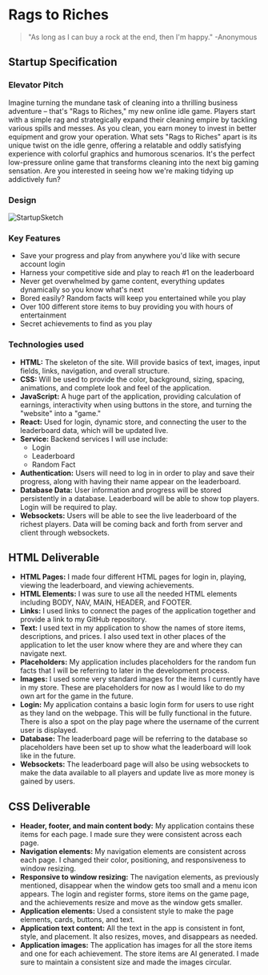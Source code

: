 # Rags to Riches
> "As long as I can buy a rock at the end, then I'm happy." -Anonymous
## Startup Specification
### Elevator Pitch
Imagine turning the mundane task of cleaning into a thrilling business adventure – that's "Rags to Riches," my new online idle game. Players start with a simple rag and strategically expand their cleaning empire by tackling various spills and messes. As you clean, you earn money to invest in better equipment and grow your operation. What sets "Rags to Riches" apart is its unique twist on the idle genre, offering a relatable and oddly satisfying experience with colorful graphics and humorous scenarios. It's the perfect low-pressure online game that transforms cleaning into the next big gaming sensation. Are you interested in seeing how we're making tidying up addictively fun?
### Design
![StartupSketch](https://github.com/user-attachments/assets/372d0877-d494-4658-b4ed-ef12ddd2e046)
### Key Features
- Save your progress and play from anywhere you'd like with secure account login
- Harness your competitive side and play to reach #1 on the leaderboard
- Never get overwhelmed by game content, everything updates dynamically so you know what's next
- Bored easily? Random facts will keep you entertained while you play
- Over 100 different store items to buy providing you with hours of entertainment
- Secret achievements to find as you play
### Technologies used
- **HTML:** The skeleton of the site. Will provide basics of text, images, input fields, links, navigation, and overall structure.
- **CSS:** Will be used to provide the color, background, sizing, spacing, animations, and complete look and feel of the application.
- **JavaScript:** A huge part of the application, providing calculation of earnings, interactivity when using buttons in the store, and turning the "website" into a "game."
- **React:** Used for login, dynamic store, and connecting the user to the leaderboard data, which will be updated live.
- **Service:** Backend services I will use include:
  - Login
  - Leaderboard
  - Random Fact
- **Authentication:** Users will need to log in in order to play and save their progress, along with having their name appear on the leaderboard.
- **Database Data:** User information and progress will be stored persistently in a database. Leaderboard will be able to show top players. Login will be required to play.
- **Websockets:** Users will be able to see the live leaderboard of the richest players. Data will be coming back and forth from server and client through websockets.
## HTML Deliverable
- **HTML Pages:** I made four different HTML pages for login in, playing, viewing the leaderboard, and viewing achievements.
- **HTML Elements:** I was sure to use all the needed HTML elements including BODY, NAV, MAIN, HEADER, and FOOTER.
- **Links:** I used links to connect the pages of the application together and provide a link to my GitHub repository.
- **Text:** I used text in my application to show the names of store items, descriptions, and prices. I also used text in other places of the application to let the user know where they are and where they can navigate next.
- **Placeholders:** My application includes placeholders for the random fun facts that I will be referring to later in the development process.
- **Images:** I used some very standard images for the items I currently have in my store. These are placeholders for now as I would like to do my own art for the game in the future.
- **Login:** My application contains a basic login form for users to use right as they land on the webpage. This will be fully functional in the future. There is also a spot on the play page where the username of the current user is displayed.
- **Database:** The leaderboard page will be referring to the database so placeholders have been set up to show what the leaderboard will look like in the future.
- **Websockets:** The leaderboard page will also be using websockets to make the data available to all players and update live as more money is gained by users.
## CSS Deliverable
- **Header, footer, and main content body:** My application contains these items for each page. I made sure they were consistent across each page.
- **Navigation elements:** My navigation elements are consistent across each page. I changed their color, positioning, and responsiveness to window resizing.
- **Responsive to window resizing:** The navigation elements, as previously mentioned, disappear when the window gets too small and a menu icon appears. The login and register forms, store items on the game page, and the achievements resize and move as the window gets smaller.
- **Application elements:** Used a consistent style to make the page elements, cards, buttons, and text. 
- **Application text content:** All the text in the app is consistent in font, style, and placement. It also resizes, moves, and disappears as needed.
- **Application images:** The application has images for all the store items and one for each achievement. The store items are AI generated. I made sure to maintain a consistent size and made the images circular.